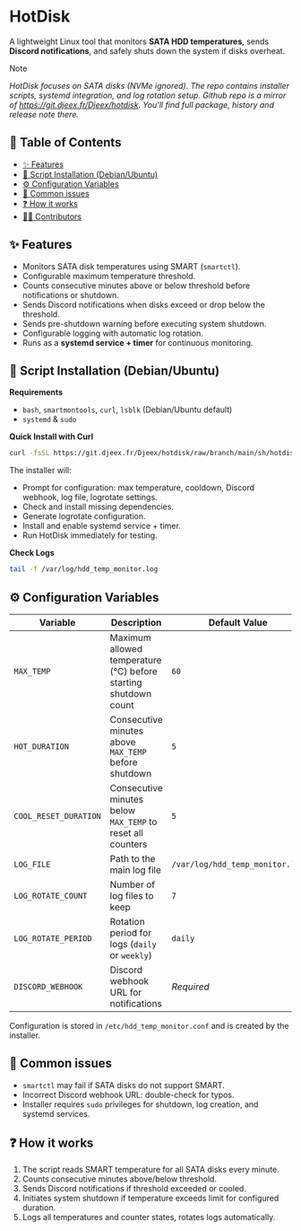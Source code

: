 # HotDisk
A lightweight Linux tool that monitors **SATA HDD temperatures**, sends **Discord notifications**, and safely shuts down the system if disks overheat.

> [!NOTE]
>_HotDisk focuses on SATA disks (NVMe ignored). The repo contains installer scripts, systemd integration, and log rotation setup._
> _Github repo is a mirror of https://git.djeex.fr/Djeex/hotdisk. You'll find full package, history and release note there._

## 📌 Table of Contents

- [✨ Features](#-features)
- [📜 Script Installation (Debian/Ubuntu)](#-script-installation-debianubuntu)
- [⚙️ Configuration Variables](#-configuration-variables)
- [🐞 Common issues](#-common-issues)
- [❓ How it works](#-how-it-works)
- [🧑‍💻 Contributors](#-contributors)

## ✨ Features

- Monitors SATA disk temperatures using SMART (`smartctl`).
- Configurable maximum temperature threshold.
- Counts consecutive minutes above or below threshold before notifications or shutdown.
- Sends Discord notifications when disks exceed or drop below the threshold.
- Sends pre-shutdown warning before executing system shutdown.
- Configurable logging with automatic log rotation.
- Runs as a **systemd service + timer** for continuous monitoring.

## 📜 Script Installation (Debian/Ubuntu)

**Requirements**

- `bash`, `smartmontools`, `curl`, `lsblk` (Debian/Ubuntu default)
- `systemd` & `sudo`  

**Quick Install with Curl**

```bash
curl -fsSL https://git.djeex.fr/Djeex/hotdisk/raw/branch/main/sh/hotdisk_curl_install.sh | bash
```

The installer will:

- Prompt for configuration: max temperature, cooldown, Discord webhook, log file, logrotate settings.
- Check and install missing dependencies.
- Generate logrotate configuration.
- Install and enable systemd service + timer.
- Run HotDisk immediately for testing.

**Check Logs**

```bash
tail -f /var/log/hdd_temp_monitor.log
```

## ⚙️ Configuration Variables

| Variable              | Description                                                     | Default Value                                  |
|-----------------------|-----------------------------------------------------------------|-----------------------------------------------|
| `MAX_TEMP`            | Maximum allowed temperature (°C) before starting shutdown count | `60`                                          |
| `HOT_DURATION`        | Consecutive minutes above `MAX_TEMP` before shutdown           | `5`                                           |
| `COOL_RESET_DURATION` | Consecutive minutes below `MAX_TEMP` to reset all counters     | `5`                                           |
| `LOG_FILE`            | Path to the main log file                                        | `/var/log/hdd_temp_monitor.log`               |
| `LOG_ROTATE_COUNT`    | Number of log files to keep                                      | `7`                                           |
| `LOG_ROTATE_PERIOD`   | Rotation period for logs (`daily` or `weekly`)                  | `daily`                                       |
| `DISCORD_WEBHOOK`     | Discord webhook URL for notifications                             | _Required_                                    |

Configuration is stored in `/etc/hdd_temp_monitor.conf` and is created by the installer.

## 🐞 Common issues

- `smartctl` may fail if SATA disks do not support SMART.
- Incorrect Discord webhook URL: double-check for typos.
- Installer requires `sudo` privileges for shutdown, log creation, and systemd services.

## ❓ How it works

1. The script reads SMART temperature for all SATA disks every minute.
2. Counts consecutive minutes above/below threshold.
3. Sends Discord notifications if threshold exceeded or cooled.
4. Initiates system shutdown if temperature exceeds limit for configured duration.
5. Logs all temperatures and counter states, rotates logs automatically.


